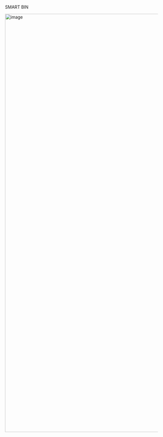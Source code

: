 SMART BIN

<img width="1372" alt="image" src="https://github.com/user-attachments/assets/489a03e3-1efe-4472-ba81-0f3d29fd5aba">

